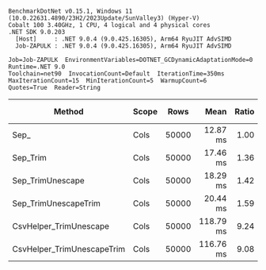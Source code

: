 ```

BenchmarkDotNet v0.15.1, Windows 11 (10.0.22631.4890/23H2/2023Update/SunValley3) (Hyper-V)
Cobalt 100 3.40GHz, 1 CPU, 4 logical and 4 physical cores
.NET SDK 9.0.203
  [Host]     : .NET 9.0.4 (9.0.425.16305), Arm64 RyuJIT AdvSIMD
  Job-ZAPULK : .NET 9.0.4 (9.0.425.16305), Arm64 RyuJIT AdvSIMD

Job=Job-ZAPULK  EnvironmentVariables=DOTNET_GCDynamicAdaptationMode=0  Runtime=.NET 9.0  
Toolchain=net90  InvocationCount=Default  IterationTime=350ms  
MaxIterationCount=15  MinIterationCount=5  WarmupCount=6  
Quotes=True  Reader=String  

```
| Method                     | Scope | Rows  | Mean      | Ratio | MB | MB/s   | ns/row | Allocated | Alloc Ratio |
|--------------------------- |------ |------ |----------:|------:|---:|-------:|-------:|----------:|------------:|
| Sep_                       | Cols  | 50000 |  12.87 ms |  1.00 | 41 | 3245.0 |  257.4 |     955 B |        1.00 |
| Sep_Trim                   | Cols  | 50000 |  17.46 ms |  1.36 | 41 | 2391.8 |  349.3 |     991 B |        1.04 |
| Sep_TrimUnescape           | Cols  | 50000 |  18.29 ms |  1.42 | 41 | 2283.2 |  365.9 |    1030 B |        1.08 |
| Sep_TrimUnescapeTrim       | Cols  | 50000 |  20.44 ms |  1.59 | 41 | 2043.7 |  408.8 |    1019 B |        1.07 |
| CsvHelper_TrimUnescape     | Cols  | 50000 | 118.79 ms |  9.24 | 41 |  351.6 | 2375.7 |  462358 B |      484.14 |
| CsvHelper_TrimUnescapeTrim | Cols  | 50000 | 116.76 ms |  9.08 | 41 |  357.8 | 2335.1 |  456558 B |      478.07 |

